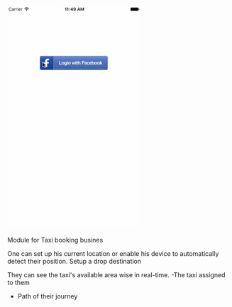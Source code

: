 
<img src="screen.gif" width="300" />

Module for Taxi booking busines

One can set up his current location or enable his device to automatically detect their position.
Setup a drop destination

They can see the taxi's available area wise in real-time.
-The taxi assigned to them
- Path of their journey